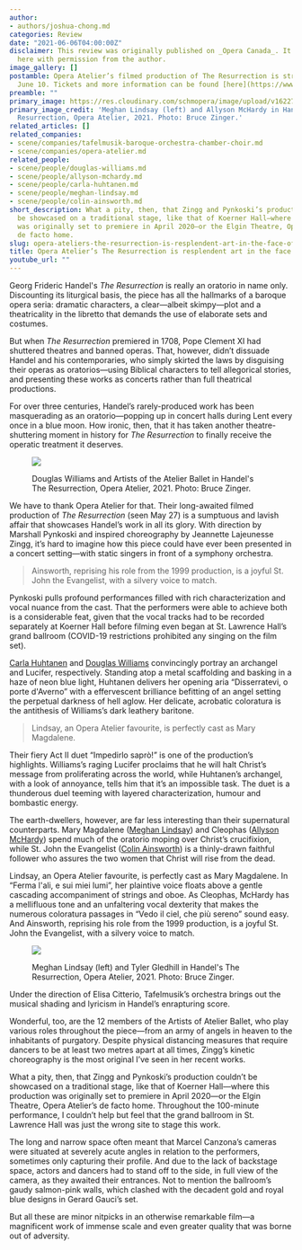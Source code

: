 ```yaml
---
author:
- authors/joshua-chong.md
categories: Review
date: "2021-06-06T04:00:00Z"
disclaimer: This review was originally published on _Opera Canada_. It is reposted
  here with permission from the author.
image_gallery: []
postamble: Opera Atelier’s filmed production of The Resurrection is streaming until
  June 10. Tickets and more information can be found [here](https://www.operaatelier.com/season-and-tickets/2020-2021-season/handel-the-resurrection-opera-atelier).
preamble: ""
primary_image: https://res.cloudinary.com/schmopera/image/upload/v1622747083/media/2021/06/sqOA-TheResurrection-BruceZinger_jkkjle.jpg
primary_image_credit: 'Meghan Lindsay (left) and Allyson McHardy in Handel''s The
  Resurrection, Opera Atelier, 2021. Photo: Bruce Zinger.'
related_articles: []
related_companies:
- scene/companies/tafelmusik-baroque-orchestra-chamber-choir.md
- scene/companies/opera-atelier.md
related_people:
- scene/people/douglas-williams.md
- scene/people/allyson-mchardy.md
- scene/people/carla-huhtanen.md
- scene/people/meghan-lindsay.md
- scene/people/colin-ainsworth.md
short_description: What a pity, then, that Zingg and Pynkoski’s production couldn’t
  be showcased on a traditional stage, like that of Koerner Hall—where this production
  was originally set to premiere in April 2020—or the Elgin Theatre, Opera Atelier’s
  de facto home.
slug: opera-ateliers-the-resurrection-is-resplendent-art-in-the-face-of-adversity
title: Opera Atelier’s The Resurrection is resplendent art in the face of adversity
youtube_url: ""
---
```

Georg Frideric Handel's _The Resurrection_ is really an oratorio in name only. Discounting its liturgical basis, the piece has all the hallmarks of a baroque opera seria: dramatic characters, a clear—albeit skimpy—plot and a theatricality in the libretto that demands the use of elaborate sets and costumes.

But when _The Resurrection_ premiered in 1708, Pope Clement XI had shuttered theatres and banned operas. That, however, didn’t dissuade Handel and his contemporaries, who simply skirted the laws by disguising their operas as oratorios—using Biblical characters to tell allegorical stories, and presenting these works as concerts rather than full theatrical productions.

For over three centuries, Handel’s rarely-produced work has been masquerading as an oratorio—popping up in concert halls during Lent every once in a blue moon. How ironic, then, that it has taken another theatre-shuttering moment in history for _The Resurrection_ to finally receive the operatic treatment it deserves.

<figure data-type="image">

![](https://res.cloudinary.com/schmopera/image/upload/v1622747180/media/2021/06/OA-The_Resurrection-DouglasWilliams-BruceZinger_do4dz8.jpg)

<figcaption>Douglas Williams and Artists of the Atelier Ballet in Handel's The Resurrection, Opera Atelier, 2021. Photo: Bruce Zinger.</figcaption>

</figure>

We have to thank Opera Atelier for that. Their long-awaited filmed production of _The Resurrection_ (seen May 27) is a sumptuous and lavish affair that showcases Handel’s work in all its glory. With direction by Marshall Pynkoski and inspired choreography by Jeannette Lajeunesse Zingg, it’s hard to imagine how this piece could have ever been presented in a concert setting—with static singers in front of a symphony orchestra.

> Ainsworth, reprising his role from the 1999 production, is a joyful St. John the Evangelist, with a silvery voice to match.

Pynkoski pulls profound performances filled with rich characterization and vocal nuance from the cast. That the performers were able to achieve both is a considerable feat, given that the vocal tracks had to be recorded separately at Koerner Hall before filming even began at St. Lawrence Hall’s grand ballroom (COVID-19 restrictions prohibited any singing on the film set).

[Carla Huhtanen](/scene/people/carla-huhtanen/) and [Douglas Williams](/scene/people/douglas-williams/) convincingly portray an archangel and Lucifer, respectively. Standing atop a metal scaffolding and basking in a haze of neon blue light, Huhtanen delivers her opening aria “Disserratevi, o porte d'Averno” with a effervescent brilliance befitting of an angel setting the perpetual darkness of hell aglow. Her delicate, acrobatic coloratura is the antithesis of Williams’s dark leathery baritone.

> Lindsay, an Opera Atelier favourite, is perfectly cast as Mary Magdalene.

Their fiery Act II duet “Impedirlo saprò!” is one of the production’s highlights. Williams’s raging Lucifer proclaims that he will halt Christ’s message from proliferating across the world, while Huhtanen’s archangel, with a look of annoyance, tells him that it’s an impossible task. The duet is a thunderous duel teeming with layered characterization, humour and bombastic energy.

The earth-dwellers, however, are far less interesting than their supernatural counterparts. Mary Magdalene ([Meghan Lindsay](/scene/people/meghan-lindsay/)) and Cleophas ([Allyson McHardy](/scene/people/allyson-mchardy/)) spend much of the oratorio moping over Christ’s crucifixion, while St. John the Evangelist ([Colin Ainsworth](/scene/people/colin-ainsworth/)) is a thinly-drawn faithful follower who assures the two women that Christ will rise from the dead.

Lindsay, an Opera Atelier favourite, is perfectly cast as Mary Magdalene. In “Ferma l'ali, e sui miei lumi”, her plaintive voice floats above a gentle cascading accompaniment of strings and oboe. As Cleophas, McHardy has a mellifluous tone and an unfaltering vocal dexterity that makes the numerous coloratura passages in “Vedo il ciel, che più sereno” sound easy. And Ainsworth, reprising his role from the 1999 production, is a joyful St. John the Evangelist, with a silvery voice to match.

<figure data-type="image">

![](https://res.cloudinary.com/schmopera/image/upload/v1622747230/media/2021/06/OA-TheResurrection-MeganLindsayTylerGledhill-BruceZinger_cyf7rn.jpg)

<figcaption>Meghan Lindsay (left) and Tyler Gledhill in Handel's The Resurrection, Opera Atelier, 2021. Photo: Bruce Zinger.</figcaption>

</figure>

Under the direction of Elisa Citterio, Tafelmusik’s orchestra brings out the musical shading and lyricism in Handel’s enrapturing score.

Wonderful, too, are the 12 members of the Artists of Atelier Ballet, who play various roles throughout the piece—from an army of angels in heaven to the inhabitants of purgatory. Despite physical distancing measures that require dancers to be at least two metres apart at all times, Zingg’s kinetic choreography is the most original I’ve seen in her recent works.

What a pity, then, that Zingg and Pynkoski’s production couldn’t be showcased on a traditional stage, like that of Koerner Hall—where this production was originally set to premiere in April 2020—or the Elgin Theatre, Opera Atelier’s de facto home. Throughout the 100-minute performance, I couldn’t help but feel that the grand ballroom in St. Lawrence Hall was just the wrong site to stage this work.

The long and narrow space often meant that Marcel Canzona’s cameras were situated at severely acute angles in relation to the performers, sometimes only capturing their profile. And due to the lack of backstage space, actors and dancers had to stand off to the side, in full view of the camera, as they awaited their entrances. Not to mention the ballroom’s gaudy salmon-pink walls, which clashed with the decadent gold and royal blue designs in Gerard Gauci’s set.

But all these are minor nitpicks in an otherwise remarkable film—a magnificent work of immense scale and even greater quality that was borne out of adversity.
